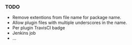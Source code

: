 ### TODO

* Remove extentions from file name for package name.
* Allow plugin files with multiple underscores in the name.
* Per plugin TravisCI badge
* Jenkins job
* ...

